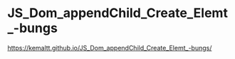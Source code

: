 # JS_Dom_appendChild_Create_Elemt_-bungs

https://kemaltt.github.io/JS_Dom_appendChild_Create_Elemt_-bungs/
